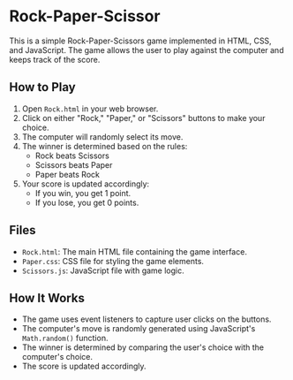# Rock-Paper-Scissor

This is a simple Rock-Paper-Scissors game implemented in HTML, CSS, and JavaScript. The game allows the user to play against the computer and keeps track of the score.

## How to Play

1. Open `Rock.html` in your web browser.
2. Click on either "Rock," "Paper," or "Scissors" buttons to make your choice.
3. The computer will randomly select its move.
4. The winner is determined based on the rules:
   - Rock beats Scissors
   - Scissors beats Paper
   - Paper beats Rock
5. Your score is updated accordingly:
   - If you win, you get 1 point.
   - If you lose, you get 0 points.

## Files

- `Rock.html`: The main HTML file containing the game interface.
- `Paper.css`: CSS file for styling the game elements.
- `Scissors.js`: JavaScript file with game logic.

## How It Works

- The game uses event listeners to capture user clicks on the buttons.
- The computer's move is randomly generated using JavaScript's `Math.random()` function.
- The winner is determined by comparing the user's choice with the computer's choice.
- The score is updated accordingly.
